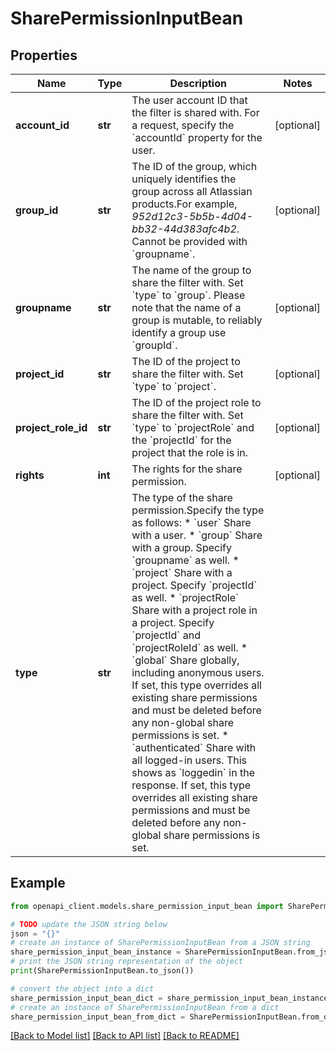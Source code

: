 # SharePermissionInputBean


## Properties

Name | Type | Description | Notes
------------ | ------------- | ------------- | -------------
**account_id** | **str** | The user account ID that the filter is shared with. For a request, specify the &#x60;accountId&#x60; property for the user. | [optional] 
**group_id** | **str** | The ID of the group, which uniquely identifies the group across all Atlassian products.For example, *952d12c3-5b5b-4d04-bb32-44d383afc4b2*. Cannot be provided with &#x60;groupname&#x60;. | [optional] 
**groupname** | **str** | The name of the group to share the filter with. Set &#x60;type&#x60; to &#x60;group&#x60;. Please note that the name of a group is mutable, to reliably identify a group use &#x60;groupId&#x60;. | [optional] 
**project_id** | **str** | The ID of the project to share the filter with. Set &#x60;type&#x60; to &#x60;project&#x60;. | [optional] 
**project_role_id** | **str** | The ID of the project role to share the filter with. Set &#x60;type&#x60; to &#x60;projectRole&#x60; and the &#x60;projectId&#x60; for the project that the role is in. | [optional] 
**rights** | **int** | The rights for the share permission. | [optional] 
**type** | **str** | The type of the share permission.Specify the type as follows:   *  &#x60;user&#x60; Share with a user.  *  &#x60;group&#x60; Share with a group. Specify &#x60;groupname&#x60; as well.  *  &#x60;project&#x60; Share with a project. Specify &#x60;projectId&#x60; as well.  *  &#x60;projectRole&#x60; Share with a project role in a project. Specify &#x60;projectId&#x60; and &#x60;projectRoleId&#x60; as well.  *  &#x60;global&#x60; Share globally, including anonymous users. If set, this type overrides all existing share permissions and must be deleted before any non-global share permissions is set.  *  &#x60;authenticated&#x60; Share with all logged-in users. This shows as &#x60;loggedin&#x60; in the response. If set, this type overrides all existing share permissions and must be deleted before any non-global share permissions is set. | 

## Example

```python
from openapi_client.models.share_permission_input_bean import SharePermissionInputBean

# TODO update the JSON string below
json = "{}"
# create an instance of SharePermissionInputBean from a JSON string
share_permission_input_bean_instance = SharePermissionInputBean.from_json(json)
# print the JSON string representation of the object
print(SharePermissionInputBean.to_json())

# convert the object into a dict
share_permission_input_bean_dict = share_permission_input_bean_instance.to_dict()
# create an instance of SharePermissionInputBean from a dict
share_permission_input_bean_from_dict = SharePermissionInputBean.from_dict(share_permission_input_bean_dict)
```
[[Back to Model list]](../README.md#documentation-for-models) [[Back to API list]](../README.md#documentation-for-api-endpoints) [[Back to README]](../README.md)


